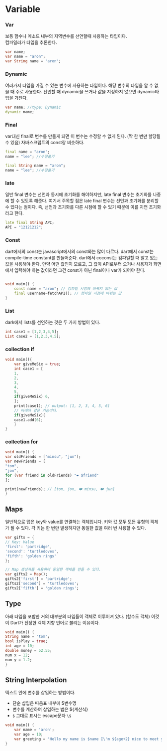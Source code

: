# Variable

### Var
보통 함수나 메소드 내부의 지역변수를 선언할때 사용하는 타입이다.  
컴파일러가 타입을 추론한다.
```Dart
var name;
var name = "aron";
var String name = "aron";
```
### Dynamic
여러가지 타입을 가질 수 있는 변수에 사용하는 타입이다.
해당 변수의 타입을 알 수 없을 때 주로 사용한다.
선언할 때 dynamic을 쓰거나 값을 지정하지 않으면 dynamic타입을 가진다.
```Dart
var name; //type: Dynamic
dynamic name;
```
### Final
var대신 final로 변수를 만들게 되면 이 변수는 수정할 수 없게 된다. 
(딱 한 번만 할당될 수 있음)
자바스크립트의 const랑 비슷하다.
```dart
final name = "aron";
name = "lee"; //수정불가

final String name = "aron";
name = "lee"; //수정불가
```

### late
일반 final 변수는 선언과 동시에 초기화를 해야하지만, late final 변수는 초기화를 나중에 할 수 있도록 해준다.
여기서 주목할 점은 late final 변수는 선언과 초기화를 분리할 수 있다는 점이다. 즉, 선언과 초기화를 다른 시점에 할 수 있기 때문에 이를 지연 초기화라고 한다.
```dart
late final String API;
API = "12121212";
```
### Const 
dart에서의 const는 javascript에서의 const와는 많이 다르다.
dart에서 const는 compile-time constant를 만들어준다.
dart에서 coconst는 컴파일할 때 알고 있는 값을 사용해야 한다.
만약 어떤 값인지 모르고, 그 값이 API로부터 오거나 사용자가 화면에서 입력해야 하는 값이라면 그건 const가 아닌 final이나 var가 되어야 한다.
```dart

void main() {
    const name = "aron"; // 컴파일 시점에 바뀌지 않는 값
    final username=fetchAPI(); // 컴파일 시점에 바뀌는 값
}

```

### List
dark에서 lists를 선언하는 것은 두 가지 방법이 있다.
```dart
int case1 = [1,2,3,4,5];
List case2 = [1,2,3,4,5];
```
### collection if
```dart 
void main(){
    var giveMeSix = true;
    int case1 = [
    1,
    2,
    3,
    4,
    5,
    if(giveMeSix) 6,
    ];
    print(case1); // output: [1, 2, 3, 4, 5, 6]
    // 아래와 같은 기능이다.
    if(giveMeSix){
    case1.add(6);
    }
}
```
### collection for
```dart
void main() {
var oldFriends = ["minsu", "jun"];
var newFriends = [
"tom",
"jon",
for (var friend in oldFriends) "❤️ $friend"
];

print(newFriends); // [tom, jon, ❤️ minsu, ❤️ jun]
}
```

## Maps

일반적으로 맵은 key와 value를 연결하는 객체입니다. 키와 값 모두 모든 유형의 객체가 될 수 있다.
각 키는 한 번만 발생하지만 동일한 값을 여러 번 사용할 수 있다.
```dart
var gifts = {
// Key: Value
'first': 'partridge',
'second': 'turtledoves',
'fifth': 'golden rings'
};

// Map 생성자를 사용하여 동일한 객체를 만들 수 있다.
var gifts2 = Map();
gifts2['first'] = 'partridge';
gifts2['second'] = 'turtledoves';
gifts2['fifth'] = 'golden rings';
```


## Type
아래 타입을 포함한 거의 대부분의 타입들이 객체로 이루어져 있다. (함수도 객체)
이것이 Dart가 진정한 객체 지향 언어로 불리는 이유이다.
```dart
void main() {
String name = "tom";
bool isPlay = true;
int age = 10;
double money = 52.55;
num x = 12;
num y = 1.2;
}
```

## String Interpolation
텍스트 안에 변수를 삽입하는 방법이다.
+ 단순 삽입은 따옴표 내부에 $변수명
+ 변수를 계산하여 삽입하는 법은 ${계산식}
+ `$` 그대로 표시는 escape문자 `\$`

```dart
void main() {
    var name = 'aron';
    var age = 10;
    var greeting = 'Hello my name is $name I\'m ${age+2} nice to meet you';
}
```
